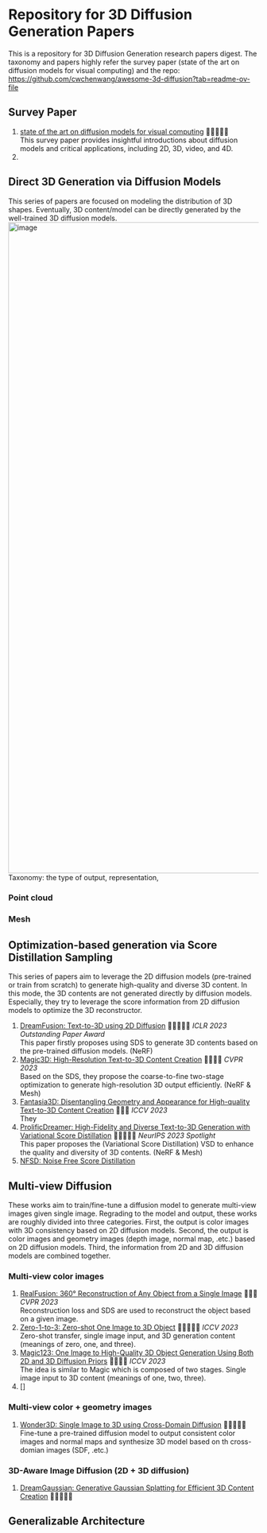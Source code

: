 # Repository for 3D Diffusion Generation Papers
This is a repository for 3D Diffusion Generation research papers digest. The taxonomy and papers highly refer the survey paper (state of the art on diffusion models for visual computing) and the repo: https://github.com/cwchenwang/awesome-3d-diffusion?tab=readme-ov-file

## Survey Paper
1. [state of the art on diffusion models for visual computing](https://arxiv.org/abs/2310.07204) 🌟🌟🌟🌟🌟 \
   This survey paper provides insightful introductions about diffusion models and critical applications, including 2D, 3D, video, and 4D.
2. 

## Direct 3D Generation via Diffusion Models
This series of papers are focused on modeling the distribution of 3D shapes. Eventually, 3D content/model can be directly generated by the well-trained 3D diffusion models.
<img width="1310" alt="image" src="https://github.com/wenqsun/3D-Diffusion/assets/93043187/21e134a2-a110-40aa-9638-1cd9bc11e8bc">
Taxonomy: the type of output, representation,  
### Point cloud

### Mesh

## Optimization-based generation via Score Distillation Sampling 
This series of papers aim to leverage the 2D diffusion models (pre-trained or train from scratch) to generate high-quality and diverse 3D content. In this mode, the 3D contents are not generated directly by diffusion models. Especially, they try to leverage the score information from 2D diffusion models to optimize the 3D reconstructor.

1. [DreamFusion: Text-to-3D using 2D Diffusion](https://arxiv.org/abs/2209.14988) 🌟🌟🌟🌟🌟 $\textit{ICLR 2023 Outstanding Paper Award}$\
   This paper firstly proposes using SDS to generate 3D contents based on the pre-trained diffusion models. (NeRF)
2. [Magic3D: High-Resolution Text-to-3D Content Creation](https://research.nvidia.com/labs/dir/magic3d/) 🌟🌟🌟🌟 $\textit{CVPR 2023}$\
   Based on the SDS, they propose the coarse-to-fine two-stage optimization to generate high-resolution 3D output efficiently. (NeRF & Mesh)
3. [Fantasia3D: Disentangling Geometry and Appearance for High-quality Text-to-3D Content Creation](https://arxiv.org/abs/2303.13873) 🌟🌟🌟 $\textit{ICCV 2023}$\
   They
5. [ProlificDreamer: High-Fidelity and Diverse Text-to-3D Generation with Variational Score Distillation](https://arxiv.org/abs/2305.16213) 🌟🌟🌟🌟🌟 $\textit{NeurIPS 2023 Spotlight}$\
   This paper proposes the (Variational Score Distillation) VSD to enhance the quality and diversity of 3D contents. (NeRF & Mesh)
6. [NFSD: Noise Free Score Distillation](https://arxiv.org/abs/2310.17590) 

## Multi-view Diffusion
These works aim to train/fine-tune a diffusion model to generate multi-view images given single image. Regrading to the model and output, these works are roughly divided into three categories. First, the output is color images with 3D consistency based on 2D diffusion models. Second, the output is color images and geometry images (depth image, normal map, .etc.) based on 2D diffusion models. Third, the information from 2D and 3D diffusion models are combined together.

### Multi-view color images
1. [RealFusion: 360° Reconstruction of Any Object from a Single Image](https://arxiv.org/abs/2302.10663) 🌟🌟🌟 $\textit{CVPR 2023}$\
   Reconstruction loss and SDS are used to reconstruct the object based on a given image.
2. [Zero-1-to-3: Zero-shot One Image to 3D Object](https://arxiv.org/abs/2303.11328) 🌟🌟🌟🌟🌟 $\textit{ICCV 2023}$\
   Zero-shot transfer, single image input, and 3D generation content (meanings of zero, one, and three).
3. [Magic123: One Image to High-Quality 3D Object Generation Using Both 2D and 3D Diffusion Priors](https://arxiv.org/abs/2306.17843) 🌟🌟🌟🌟 $\textit{ICCV 2023}$\
   The idea is similar to Magic which is composed of two stages. Single image input to 3D content (meanings of one, two, three).
4. []

### Multi-view color + geometry images
1. [Wonder3D: Single Image to 3D using Cross-Domain Diffusion](https://arxiv.org/abs/2310.15008) 🌟🌟🌟🌟🌟
   Fine-tune a pre-trained diffusion model to output consistent color images and normal maps and synthesize 3D model based on th cross-domian images (SDF, .etc.)
   

### 3D-Aware Image Diffusion (2D + 3D diffusion)
1. [DreamGaussian: Generative Gaussian Splatting for Efficient 3D Content Creation](https://openreview.net/forum?id=UyNXMqnN3c) 🌟🌟🌟🌟🌟

## Generalizable Architecture

